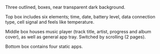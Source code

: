 Three outlined, boxes, near transparent dark background. 

Top box includes six elements; time, date, battery level, data connection type, cell signal and feels like temperature.

Middle box houses music player (track title, artist, progress and album cover), as well as general app tray. Switched by scrolling (2 pages).

Bottom box contains four static apps.
